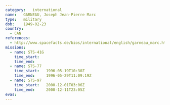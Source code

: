 ```yaml
---
category:	international
name:	GARNEAU, Joseph Jean-Pierre Marc
type:	military
dob:	1949-02-23
country:
  - CAN
references:
  - http://www.spacefacts.de/bios/international/english/garneau_marc.htm
missions:
  - name: STS-41G
    time_start:   
    time_end:     
  - name: STS-77
    time_start:   1996-05-19T10:30Z
    time_end:     1996-05-29T11:09:19Z
  - name: STS-97
    time_start:   2000-12-01T03:06Z
    time_end:     2000-12-11T23:05Z
evas:
---
```

